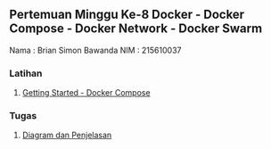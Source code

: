 ## Pertemuan Minggu Ke-8  Docker - Docker Compose - Docker Network - Docker Swarm


Nama : Brian Simon Bawanda
NIM  : 215610037


### Latihan

1. [Getting Started - Docker Compose](https://github.com/brianbwnd06/tekn-cloud-computing/blob/master/minggu-08/latihan-get-started.md)


### Tugas


1. [Diagram dan Penjelasan](https://github.com/brianbwnd06/tekn-cloud-computing/blob/master/minggu-08/tugas.md)
